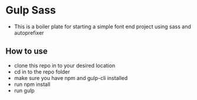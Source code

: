 # Gulp Sass
- This is a boiler plate for starting a simple font end project using sass and autoprefixer

## How to use
- clone this repo in to your desired location
- cd in to the repo folder
- make sure you have npm and gulp-cli installed
- run npm install
- run gulp

